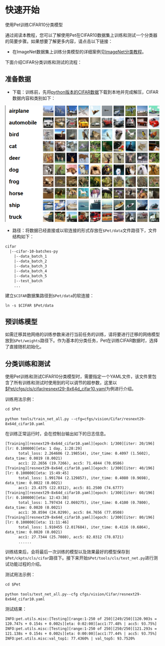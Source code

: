 # 快速开始
使用Pet训练CIFAR10分类模型

通过阅读本教程，您可以了解使用Pet在CIFAR10数据集上训练和测试一个分类器的简要步骤。如果想要了解更多内容，请点击以下链接：

* 在ImageNet数据集上训练分类模型的详细案例见[ImageNet分类教程](../tutorials/basic/cls_zh.md)。

下面介绍CIFAR分类训练和测试的流程：

## 准备数据

* 下载：训练前，先将[python版本的CIFAR数据](https://www.cs.toronto.edu/~kriz/cifar-10-python.tar.gz)下载到本地并完成解压，CIFAR数据内容和类别如下：

![image](../image_source/cifar10_pic.png)

* 路径：将数据已经直接或以软连接的形式存放在`$Pet/data`文件路径下，文件结构如下：

```
cifar
  |--cifar-10-batches-py
    |--data_batch_1
    |--data_batch_2
    |--data_batch_3
    |--data_batch_4
    |--data_batch_5
    |--test_batch
    ...
```

建立`$CIFAR`数据集路径到`$Pet/data`的软连接：

```
ln -s $CIFAR $Pet/data
```


## 预训练模型

如需迁移其他网络的训练参数来进行当前任务的训练，请将要进行迁移的网络模型放到`$Pet/weights`路径下。作为基本的分类任务，Pet在训练CIFAR数据时，选择了直接随机初始化。

## 分类训练和测试

使用Pet训练和测试CIFAR10分类模型时，需要指定一个YAML文件，该文件里包含了所有训练和测试时使用到的可以调节的超参数，这里以[$Pet/cfgs/cls/cifar/resnext29-8x64d_cifar10.yaml](https://github.com/BUPT-PRIV/Pet-dev/blob/main/cfgs/vision/Cifar/resnext29-8x64d_cifar10.yaml)为例进行介绍。

训练用法示例：

```
cd $Pet

python tools/train_net_all.py --cfg=cfgs/vision/Cifar/resnext29-8x64d_cifar10.yaml
```

在训练正常运行时，会在控制台输出如下的日志信息。

```
[Training][resnext29-8x64d_cifar10.yaml][epoch: 1/300][iter: 20/196][lr: 0.100000][eta: 1 day, 1:28:29]
      total_loss: 2.264606 (2.198514), iter_time: 0.4097 (1.5602), data_time: 0.0019 (0.0021)
      acc1: 22.2656 (19.7266), acc5: 71.4844 (70.0586)
[Training][resnext29-8x64d_cifar10.yaml][epoch: 1/300][iter: 40/196][lr: 0.100000][eta: 15:49:45]
      total_loss: 1.991784 (2.129857), iter_time: 0.4080 (0.9698), data_time: 0.0022 (0.0021)
      acc1: 23.4375 (22.0312), acc5: 81.2500 (74.6777)
[Training][resnext29-8x64d_cifar10.yaml][epoch: 1/300][iter: 60/196][lr: 0.100000][eta: 12:43:38]
      total_loss: 1.797434 (2.069275), iter_time: 0.4100 (0.7800), data_time: 0.0020 (0.0021)
      acc1: 30.8594 (24.0299), acc5: 84.7656 (77.0508)
[Training][resnext29-8x64d_cifar10.yaml][epoch: 1/300][iter: 80/196][lr: 0.100000][eta: 11:11:46]
      total_loss: 1.910455 (2.017684), iter_time: 0.4116 (0.6864), data_time: 0.0020 (0.0021)
      acc1: 27.7344 (25.7080), acc5: 82.0312 (78.8721)
      ......
```

训练结束后，会将最后一次训练的模型以及效果最好的模型保存到`$Pet/ckpts/cls/cifar`路径下。接下来开始`$Pet/tools/cls/test_net.py`进行测试功能过程的介绍。

测试用法示例：

```
cd $Pet

python tools/test_net_all.py--cfg cfgs/vision/Cifar/resnext29-8x64d_cifar10.yaml
```

测试结果：

```
INFO:pet.utils.misc:[Testing][range:1-250 of 250][249/250][120.903s = 120.747s + 0.154s + 0.002s][eta: 0:02:00][acc1:77.48% | acc5: 93.75%]
INFO:pet.utils.misc:[Testing][range:1-250 of 250][250/250][121.293s = 121.138s + 0.154s + 0.002s][eta: 0:00:00][acc1:77.44% | acc5: 93.75%]
INFO:pet.utils.misc:val_top1: 77.4360% | val_top5: 93.7520%
```

